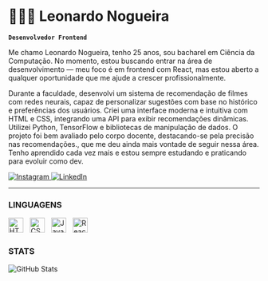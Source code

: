 # 👨🏻‍💻 Leonardo Nogueira

**`Desenvolvedor Frontend`**

Me chamo Leonardo Nogueira, tenho 25 anos, sou bacharel em Ciência da Computação. No momento, estou buscando entrar na área de desenvolvimento — meu foco é em frontend com React, mas estou aberto a qualquer oportunidade que me ajude a crescer profissionalmente.

Durante a faculdade, desenvolvi um sistema de recomendação de filmes com redes neurais, capaz de personalizar sugestões com base no histórico e preferências dos usuários. Criei uma interface moderna e intuitiva com HTML e CSS, integrando uma API para exibir recomendações dinâmicas. Utilizei Python, TensorFlow e bibliotecas de manipulação de dados. O projeto foi bem avaliado pelo
corpo docente, destacando-se pela precisão nas recomendações., que me deu ainda mais vontade de seguir nessa área. Tenho aprendido cada vez mais e estou sempre estudando e praticando para evoluir como dev.

<p align="left">
    <a href="https://www.instagram.com/leonogueiralemes" target="_blank">
        <img 
            alt="Instagram" 
            title="Siga no Instagram" 
            src="https://img.shields.io/badge/-Instagram-E4405F?style=for-the-badge&logo=instagram&logoColor=white"
        />
    </a>
    <a href="https://www.linkedin.com/in/leonogueiralemes" target="_blank">
        <img 
            alt="LinkedIn" 
            title="Conecte-se no LinkedIn" 
            src="https://img.shields.io/badge/-LinkedIn-0077B5?style=for-the-badge&logo=linkedin&logoColor=white"
        />
    </a>
</p>

---

### LINGUAGENS

<img 
    align="left" 
    alt="HTML"
    title="HTML" 
    width="30px" 
    style="padding-right: 10px;" 
    src="https://cdn.jsdelivr.net/gh/devicons/devicon@latest/icons/html5/html5-original.svg" 
/>
<img 
    align="left" 
    alt="CSS" 
    title="CSS"
    width="30px" 
    style="padding-right: 10px;" 
    src="https://cdn.jsdelivr.net/gh/devicons/devicon@latest/icons/css3/css3-original.svg" 
/>
<img 
    align="left" 
    alt="JavaScript" 
    title="JavaScript"
    width="30px" 
    style="padding-right: 10px;" 
    src="https://cdn.jsdelivr.net/gh/devicons/devicon@latest/icons/javascript/javascript-original.svg" 
/>
<img 
    align="left" 
    alt="React"
    title="React" 
    width="30px" 
    style="padding-right: 10px;" 
    src="https://cdn.jsdelivr.net/gh/devicons/devicon@latest/icons/react/react-original.svg" 
/>

<br/>
<br/>

### STATS

![GitHub Stats](https://github-readme-stats.vercel.app/api?username=leonardonogueira&show_icons=true&theme=dark)
